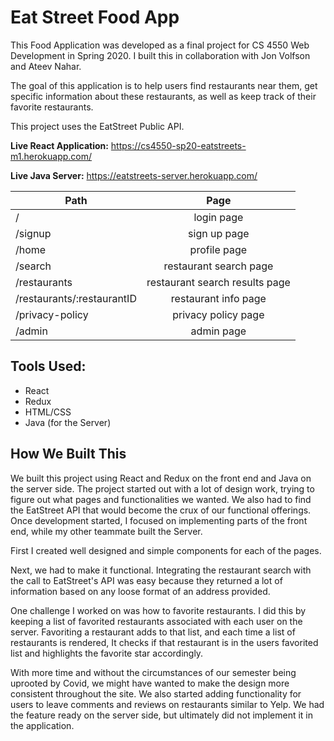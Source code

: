 # Eat Street Food App

This Food Application was developed as a final project for CS 4550 Web Development in Spring 2020. 
I built this in collaboration with Jon Volfson and Ateev Nahar.

The goal of this application is to help users find restaurants near them, get specific information about these restaurants, as well as keep track of their favorite restaurants.

This project uses the EatStreet Public API.

**Live React Application:** https://cs4550-sp20-eatstreets-m1.herokuapp.com/

**Live Java Server:** https://eatstreets-server.herokuapp.com/


| Path          | Page          |
| ------------- |:-------------:|
| /             | login page |
| /signup      | sign up page     |
| /home        | profile page      |
| /search             | restaurant search page |
| /restaurants      | restaurant search results page     |
| /restaurants/:restaurantID        | restaurant info page      |
| /privacy-policy        | privacy policy page     |
| /admin        | admin page     |


## Tools Used:
- React
- Redux
- HTML/CSS
- Java (for the Server)

## How We Built This

We built this project using React and Redux on the front end and Java on the server side. The project started out with a lot of design work, trying to figure out what pages and functionalities we wanted. We also had to find the EatStreet API that would become the crux of our functional offerings.
Once development started, I focused on implementing parts of the front end, while my other teammate built the Server. 

First I created well designed and simple components for each of the pages. 

Next, we had to make it functional. Integrating the restaurant search with the call to EatStreet's API was easy because they returned a lot of information based on any loose format of an address provided. 

One challenge I worked on was how to favorite restaurants. I did this by keeping a list of favorited restaurants associated with each user on the server. Favoriting a restaurant adds to that list, and each time a list of restaurants is rendered, It checks if that restaurant is in the users favorited list and highlights the favorite star accordingly.

With more time and without the circumstances of our semester being uprooted by Covid, we might have wanted to make the design more consistent throughout the site. We also started adding functionality for users to leave comments and reviews on restaurants similar to Yelp. We had the feature ready on the server side, but ultimately did not implement it in the application. 
